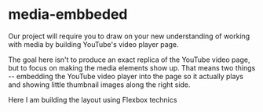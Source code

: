 # media-embbeded
Our project will require you to draw on your new understanding of working with media by building YouTube's video player page.

The goal here isn't to produce an exact replica of the YouTube video page, but to focus on making the media elements show up. That means two things -- embedding the YouTube video player into the page so it actually plays and showing little thumbnail images along the right side.

Here I am building the layout using Flexbox technics